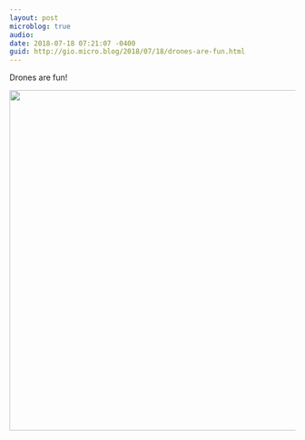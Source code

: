 ```yaml
---
layout: post
microblog: true
audio: 
date: 2018-07-18 07:21:07 -0400
guid: http://gio.micro.blog/2018/07/18/drones-are-fun.html
---
```

Drones are fun!

<img src="http://microblog.stevegio.net/uploads/2018/b23939571a.jpg" width="600" height="599" />
